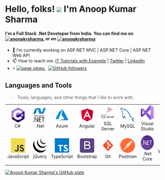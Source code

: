 # Hello, folks! <img src="https://raw.githubusercontent.com/MartinHeinz/MartinHeinz/master/wave.gif" width="30px"> I'm Anoop Kumar Sharma

<h4 align="left">I'm a Full Stack .Net Developer from India. You can find me on <a href="https://twitter.com/anoopkrsharma" target="blank"><img align="center" src="https://raw.githubusercontent.com/rahuldkjain/github-profile-readme-generator/master/src/images/icons/Social/twitter.svg" alt="anoopkrsharma" height="20" width="30" /></a>, or on <a href="https://linkedin.com/in/anoopkrsharma" target="blank"><img align="center" src="https://raw.githubusercontent.com/rahuldkjain/github-profile-readme-generator/master/src/images/icons/Social/linked-in-alt.svg" alt="anoopkrsharma" height="15" width="25" /></a></h4>

- 🔭 I’m currently working on ASP.NET MVC | ASP.NET Core | ASP.NET Web API
- 📫 How to reach me: <a href="https://www.ittutorialswithexample.com/" target="_blank">IT Tutorials with Example</a> | <a href="https://twitter.com/AnoopKrSharma" target="_blank">Twitter</a> | <a href="https://www.linkedin.com/in/anoopkrsharma/" target="_blank">LinkedIn</a>
- ⚡ <a href="https://github.com/AnoopkrSharma/AnoopkrSharma">
    <img src="https://komarev.com/ghpvc/?username=AnoopkrSharma" alt="page views" />
  </a> &nbsp;
  <a href="https://github.com/AnoopkrSharma?tab=followers">
    <img alt="GitHub followers" src="https://img.shields.io/github/followers/AnoopkrSharma?color=green&logo=github">
  </a>

<h2 align="left" id="AnoopKrSharma-Tools">Languages and Tools</h2>

> Tools, languages, and other things that I like to work with.

<table>
  <tr>
    <td align="center" width="96">
      <a href="#AnoopKrSharma-Tools">
        <img src="./Images/csharp.svg" width="48" height="48" alt="C#" />
      </a>
      <br>C#&nbsp;
    </td>
    <td align="center" width="96">
      <a href="#AnoopKrSharma-Tools">
        <img src="./Images/dotnet.svg" width="48" height="48" alt="DotNet" />
      </a>
      <br>.Net
    </td>
    <td align="center" width="96">
      <a href="#AnoopKrSharma-Tools">
        <img src="./Images/azure.svg" width="48" height="48" alt="Azure" />
      </a>
      <br>Azure
    </td>
    <td align="center" width="96">
      <a href="#AnoopKrSharma-Tools">
        <img src="./Images/angular.svg" width="48" height="48" alt="Angular" />
      </a>
      <br>Angular
    </td>
    <td align="center" width="96">
      <a href="#AnoopKrSharma-Tools">
        <img src="./Images/microsoftsqlserver.svg" width="48" height="48" alt="SQL Server" />
      </a>
      <br>SQL Server
    </td>
    <td align="center" width="96">
      <a href="#AnoopKrSharma-Tools">
        <img src="./Images/mysql.svg" width="48" height="48" alt="MySQL" />
      </a>
      <br>MySQL
    </td>
    <td align="center" width="96">
      <a href="#AnoopKrSharma-Tools" >
        <img src="./Images/visualstudio.svg" width="48" height="48" alt="Visual Studio" />
      </a>
      <br>Visual Studio
    </td>
    <td align="center" width="96">
      <a href="#AnoopKrSharma-Tools">
        <img src="./Images/html5.svg" width="48" height="48" alt="HTML" />
      </a>
      <br>HTML
    </td>
    <td align="center" width="96">
      <a href="#AnoopKrSharma-Tools">
        <img src="./Images/css.svg" width="48" height="48" alt="CSS" />
      </a>
      <br>CSS
    </td>
  </tr>
  <tr>
    <td align="center" width="96"> 
      <a href="#AnoopKrSharma-Tools" >
        <img src="./Images/javascript.svg" width="48" height="48" alt="Javascript" />
      </a>
      <br>JavaScript
    </td>
    <td align="center" width="96">
      <a href="#AnoopKrSharma-Tools" >
        <img src="./Images/jquery.svg" width="48" height="48" alt="jQuery" />
      </a>
      <br>jQuery
    </td>
    <td align="center"  width="96">
      <a href="#AnoopKrSharma-Tools">
        <img src="./Images/typescript.svg" width="48" height="48" alt="TypeScript" />
      </a>
      <br>TypeScript
    </td>
    <td align="center"  width="96">
      <a href="#AnoopKrSharma-Tools">
        <img src="./Images/bootstrap.svg" width="48" height="48" alt="Bootstrap" />
      </a>
      <br>Bootstrap
    </td>
    <td align="center" width="96">
      <a href="#AnoopKrSharma-Tools">
        <img src="./Images/git.svg" width="48" height="48" alt="Git" />
      </a>
      <br>Git
    </td>
    <td align="center"  width="96">
      <a href="#AnoopKrSharma-Tools">
        <img src="./Images/postman.svg" width="48" height="48" alt="postman" />
      </a>
      <br>Postman
    </td>
    <td align="center" width="96">
      <a href="#AnoopKrSharma-Tools" >
        <img src="./Images/dotnetcore.svg" width="48" height="48" alt="dotnetcore" />
      </a>
      <br>.Net Core
    </td>
    <td align="center" width="96">
      <a href="#AnoopKrSharma-Tools" >
        <img src="./Images/windowsserver.svg" width="48" height="48" alt="Windows Server IIS" />
      </a>
      <br>Windows Server IIS
    </td>
    <td align="center" width="96">
      <a href="#AnoopKrSharma-Tools" >
        <img src="./Images/photoshop.svg" width="48" height="48" alt="Photoshop" />
      </a>
      <br>Photoshop
    </td>
  </tr>
</table>


[![Anoop Kumar Sharma's GitHub stats](https://github-readme-stats.vercel.app/api?username=AnoopKrSharma)](https://github.com/AnoopKrSharma/github-readme-stats)

